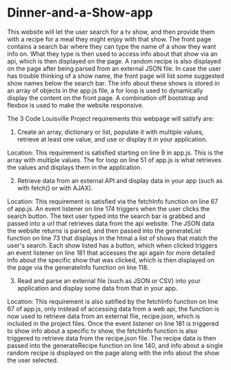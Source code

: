 # Dinner-and-a-Show-app

This website will let the user search for a tv show, and then provide them with a recipe for a meal they might enjoy with that show. The front page contains a search bar where they can type the name of a show they want info on.  What they type is then used to access info about that show via an api, which is then displayed on the page.  A random recipe is also displayed on the page after being parsed from an external JSON file.  In case the user has trouble thinking of a show name, the front page will list some suggested show names below the search bar.  The info about these shows is stored in an array of objects in the app.js file, a for loop is used to dynamically display the content on the front page.  A combination off bootstrap and flexbox is used to make the website responsive.

The 3 Code Louisville Project requirements this webpage will satisfy are:

1.  Create an array, dictionary or list, populate it with multiple values, retrieve at least one value, and use or display it in your application.

Location:  This requirement is satisfied starting on line 9 in app.js. This is the array with multiple values.  The for loop on line 51 of app.js is what retrieves the values and displays them in the application.

2.  Retrieve data from an external API and display data in your app (such as with fetch() or with AJAX).

Location:  This requirement is satisfied via the fetchInfo function on line 67 of app.js. An event listener on line 174 triggers when the user clicks the search button.  The text user typed into the search bar is grabbed and passed into a url that retrieves data from the api website.  The JSON data the website returns is parsed, and then passed into the generateList function on line 73 that displays in the htmal a list of shows that match the user's search.  Each show listed has a button, which when clicked triggers an event listener on line 181 that accesses the api again for more detailed info about the specific show that was clicked, which is then displayed on the page via the generateInfo function on line 118.

3.  Read and parse an external file (such as JSON or CSV) into your application and display some data from that in your app.

Location:  This requirement is also satified by the fetchInfo function on line 67 of app.js, only instead of accessing data from a web api, the function is now used to retrieve data from an external file, recipe.json, which is included in the project files.  Once the event listener on line 181 is triggered to show info about a specific tv show, the fetchInfo function is also triggered to retrieve data from the recipe.json file.  The recipe data is then passed into the generateRecipe function on line 140, and info about a single random recipe is displayed on the page along with the info about the show the user selected.